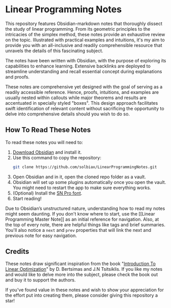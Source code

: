 # Linear Programming Notes
This repository features Obsidian-markdown notes that thoroughly dissect the study of linear programming. From its geometric principles to the intricacies of the simplex method, these notes provide an exhaustive review on the topic. Illustrated with practical examples and intuitions, it's my aim to provide you with an all-inclusive and readily comprehensible resource that unravels the details of this fascinating subject.

The notes have been written with Obsidian, with the purpose of exploring its capabilities to enhance learning. Extensive backlinks are deployed to streamline understanding and recall essential concept during explanations and proofs.

These notes are comprehensive yet designed with the goal of serving as a readily accessible reference. Hence, proofs, intuitions, and examples are usually nested within callouts while major theorems and results are accentuated in specially styled "boxes". This design approach facilitates swift identification of relevant content without sacrificing the opportunity to delve into comprehensive details should you wish to do so.

## How To Read These Notes
To read these notes you will need to:
1) [Download Obsidian](https://obsidian.md/) and install it. 
2) Use this command to copy the repository: 
	```bash 
	git clone https://github.com/solbiax/LinearProgrammingNotes.git 
	``` 
3) Open Obsidian and in it, open the cloned repo folder as a vault. 
4) Obsidian will set up some plugins automatically once you open the vault. You might need to restart the app to make sure everything works. 
5) (Optional) Install the [SN Pro font](https://supernotes.app/open-source/sn-pro/).
6) Start reading! 

Due to Obsidian’s unstructured nature, understanding how to read my notes might seem daunting. If you don't know where to start, use the [[Linear Programming Master Note]] as an initial reference for navigation. 
Also, at the top of every note, there are helpful things like tags and brief summaries. You'll also notice a `next` and `prev` properties that will link the next and previous note for easy navigation.

## Credits
These notes draw significant inspiration from the book "[Introduction To Linear Optimization](https://www.amazon.com/Introduction-Linear-Optimization-Scientific-Computation/dp/1886529191/ref=sr_1_1?crid=2O1KP89Q1ZT0E&dib=eyJ2IjoiMSJ9.9G6zqPZ74XhzaWDJlGigr4UJSHLQKqX8_2oypaYQAehGEVBO9LU-La2Rh2SzxSvt8ELNUCjnSghTn1vMQ34-GjYhUKTSvIROVVe4vzBUwTlQ55INeqj3doOCOxCppCVO7MqBOxQpkdFYo1VY_Z9wlAsyoCYGizLGlcRgjM7TzJqxtTmt5xB0L-tVqPPIrYjZ2rVD4oHbS-FRqYg-wiqUMK4VxGfhdOCu2UL5J42ia2g.2Qvm2t25-pna9fOZ99y4nCSU1daU0x9OPkquR3gyZnE&dib_tag=se&keywords=introduction+to+linear+programming&qid=1715372574&sprefix=introduction+to+linear+programming%2Caps%2C192&sr=8-1)" by D. Bertsimas and J.N Tsitsiklis. If you like my notes and would like to delve more into the subject, please check the book out and buy it to support the authors.

If you've found value in these notes and wish to show your appreciation for the effort put into creating them, please consider giving this repository a star!